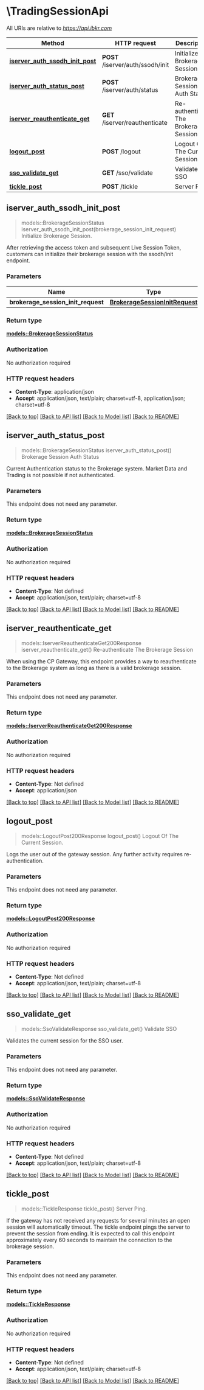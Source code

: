 # \TradingSessionApi

All URIs are relative to *<https://api.ibkr.com>*

Method | HTTP request | Description
------------- | ------------- | -------------
[**iserver_auth_ssodh_init_post**](TradingSessionApi.md#iserver_auth_ssodh_init_post) | **POST** /iserver/auth/ssodh/init | Initialize Brokerage Session.
[**iserver_auth_status_post**](TradingSessionApi.md#iserver_auth_status_post) | **POST** /iserver/auth/status | Brokerage Session Auth Status
[**iserver_reauthenticate_get**](TradingSessionApi.md#iserver_reauthenticate_get) | **GET** /iserver/reauthenticate | Re-authenticate The Brokerage Session
[**logout_post**](TradingSessionApi.md#logout_post) | **POST** /logout | Logout Of The Current Session.
[**sso_validate_get**](TradingSessionApi.md#sso_validate_get) | **GET** /sso/validate | Validate SSO
[**tickle_post**](TradingSessionApi.md#tickle_post) | **POST** /tickle | Server Ping.

## iserver_auth_ssodh_init_post

> models::BrokerageSessionStatus iserver_auth_ssodh_init_post(brokerage_session_init_request)
Initialize Brokerage Session.

After retrieving the access token and subsequent Live Session Token, customers can initialize their brokerage session with the ssodh/init endpoint.

### Parameters

Name | Type | Description  | Required | Notes
------------- | ------------- | ------------- | ------------- | -------------
**brokerage_session_init_request** | [**BrokerageSessionInitRequest**](BrokerageSessionInitRequest.md) |  | [required] |

### Return type

[**models::BrokerageSessionStatus**](brokerageSessionStatus.md)

### Authorization

No authorization required

### HTTP request headers

- **Content-Type**: application/json
- **Accept**: application/json, text/plain; charset=utf-8, application/json; charset=utf-8

[[Back to top]](#) [[Back to API list]](../README.md#documentation-for-api-endpoints) [[Back to Model list]](../README.md#documentation-for-models) [[Back to README]](../README.md)

## iserver_auth_status_post

> models::BrokerageSessionStatus iserver_auth_status_post()
Brokerage Session Auth Status

Current Authentication status to the Brokerage system. Market Data and Trading is not possible if not authenticated.

### Parameters

This endpoint does not need any parameter.

### Return type

[**models::BrokerageSessionStatus**](brokerageSessionStatus.md)

### Authorization

No authorization required

### HTTP request headers

- **Content-Type**: Not defined
- **Accept**: application/json, text/plain; charset=utf-8

[[Back to top]](#) [[Back to API list]](../README.md#documentation-for-api-endpoints) [[Back to Model list]](../README.md#documentation-for-models) [[Back to README]](../README.md)

## iserver_reauthenticate_get

> models::IserverReauthenticateGet200Response iserver_reauthenticate_get()
Re-authenticate The Brokerage Session

When using the CP Gateway, this endpoint provides a way to reauthenticate to the Brokerage system as long as there is a valid brokerage session.

### Parameters

This endpoint does not need any parameter.

### Return type

[**models::IserverReauthenticateGet200Response**](_iserver_reauthenticate_get_200_response.md)

### Authorization

No authorization required

### HTTP request headers

- **Content-Type**: Not defined
- **Accept**: application/json

[[Back to top]](#) [[Back to API list]](../README.md#documentation-for-api-endpoints) [[Back to Model list]](../README.md#documentation-for-models) [[Back to README]](../README.md)

## logout_post

> models::LogoutPost200Response logout_post()
Logout Of The Current Session.

Logs the user out of the gateway session. Any further activity requires re-authentication.

### Parameters

This endpoint does not need any parameter.

### Return type

[**models::LogoutPost200Response**](_logout_post_200_response.md)

### Authorization

No authorization required

### HTTP request headers

- **Content-Type**: Not defined
- **Accept**: application/json, text/plain; charset=utf-8

[[Back to top]](#) [[Back to API list]](../README.md#documentation-for-api-endpoints) [[Back to Model list]](../README.md#documentation-for-models) [[Back to README]](../README.md)

## sso_validate_get

> models::SsoValidateResponse sso_validate_get()
Validate SSO

Validates the current session for the SSO user.

### Parameters

This endpoint does not need any parameter.

### Return type

[**models::SsoValidateResponse**](ssoValidateResponse.md)

### Authorization

No authorization required

### HTTP request headers

- **Content-Type**: Not defined
- **Accept**: application/json, text/plain; charset=utf-8

[[Back to top]](#) [[Back to API list]](../README.md#documentation-for-api-endpoints) [[Back to Model list]](../README.md#documentation-for-models) [[Back to README]](../README.md)

## tickle_post

> models::TickleResponse tickle_post()
Server Ping.

If the gateway has not received any requests for several minutes an open session will automatically timeout. The tickle endpoint pings the server to prevent the session from ending. It is expected to call this endpoint approximately every 60 seconds to maintain the connection to the brokerage session.

### Parameters

This endpoint does not need any parameter.

### Return type

[**models::TickleResponse**](tickleResponse.md)

### Authorization

No authorization required

### HTTP request headers

- **Content-Type**: Not defined
- **Accept**: application/json, text/plain; charset=utf-8

[[Back to top]](#) [[Back to API list]](../README.md#documentation-for-api-endpoints) [[Back to Model list]](../README.md#documentation-for-models) [[Back to README]](../README.md)

